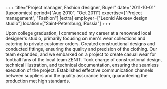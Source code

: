+++
title="Project manager, Fashion designer, Buyer"
date="2011-10-01"
[taxonomies]
period=["Aug 2010", "Oct 2011"]
expertise=["Project management", "Fashion"]
[extra]
employer=["Leonid Alexeev design studio"]
location=["Saint-Petersburg, Russia"]
+++

Upon college graduation, I commenced my career at a renowned local designer's studio, primarily focusing on men's wear collections and catering to private customer orders. Created constructional designs and conducted fittings, ensuring the quality and precision of the clothing.
Our team expanded, and we embarked on a project to create casual wear for football fans of the local team ZENIT. Took charge of constructional design, technical illustration, and technical documentation, ensuring the seamless execution of the project. Established effective communication channels between suppliers and the quality assurance team, guaranteeing the production met high standards.